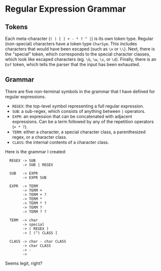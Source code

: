 # Regular Expression Grammar

## Tokens

Each meta-character (`( ) [ ] + - * ? ^ |`) is its own token type.  Regular
(non-special) characters have a token type `CharSym`.  This includes characters
that would have been escaped (such as `\n` or `\\`).  Next, there is the
"special" token, which corresponds to the special character classes, which look
like escaped characters (eg. `\b`, `\w`, `\s`, or `\d`).  Finally, there is an
`Eof` token, which tells the parser that the input has been exhausted.

## Grammar

There are five non-terminal symbols in the grammar that I have defined for
regular expressions.

- `REGEX`: the top-level symbol representing a full regular expression.
- `SUB`: a sub-regex, which consists of anything between `|` operators.
- `EXPR`: an expression that can be concatenated with adjacent expressions.
  Can be a term followed by any of the repetition operators (`+ * ?`).
- `TERM`: either a character, a special character class, a parenthesized regex,
  or a character class.
- `CLASS`: the internal contents of a character class.

Here is the grammar I created:

```
  REGEX -> SUB
        -> SUB | REGEX

  SUB   -> EXPR
        -> EXPR SUB

  EXPR  -> TERM
        -> TERM +
        -> TERM + ?
        -> TERM *
        -> TERM * ?
        -> TERM ?
        -> TERM ? ?

  TERM  -> char
        -> special
        -> ( REGEX )
        -> [ (^) CLASS ]

  CLASS -> char - char CLASS
        -> char CLASS
        -> -
        ->
```

Seems legit, right?
